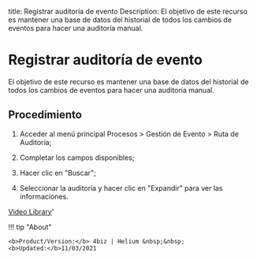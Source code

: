 title: Registrar auditoría de evento
Description: El objetivo de este recurso es mantener una base de datos del historial de todos los cambios de eventos para hacer una auditoría manual.
# Registrar auditoría de evento

El objetivo de este recurso es mantener una base de datos del historial de todos los cambios de eventos para hacer una auditoría manual.

Procedimiento
-------------

1.  Acceder al menú principal Procesos \> Gestión de Evento \> Ruta de
    Auditoría;

2.  Completar los campos disponibles;

3.  Hacer clic en "Buscar";

4.  Seleccionar la auditoría y hacer clic en "Expandir" para ver las
    informaciones.

<i class='fa fa-youtube-play  fa-2x' style='color:#97ce17;vertical-align: middle;'> </i> [Video Library](https://www.youtube.com/playlist?list=PLB5qK2uzf2RNEIr_hUNAaOjTln3E-3K7n)'

!!! tip "About"

    <b>Product/Version:</b> 4biz | Helium &nbsp;&nbsp;
    <b>Updated:</b>11/03/2021

